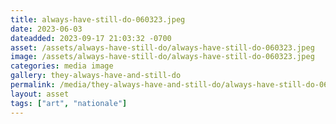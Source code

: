 ```yaml
---
title: always-have-still-do-060323.jpeg
date: 2023-06-03
dateadded: 2023-09-17 21:03:32 -0700
asset: /assets/always-have-still-do/always-have-still-do-060323.jpeg
image: /assets/always-have-still-do/always-have-still-do-060323.jpeg
categories: media image
gallery: they-always-have-and-still-do
permalink: /media/they-always-have-and-still-do/always-have-still-do-060323-jpeg
layout: asset
tags: ["art", "nationale"]
--- 
```

